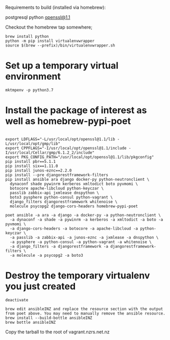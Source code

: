Requirements to build (installed via homebrew):

postgresql
python
openssl@1.1


Checkout the homebrew tap somewhere;

```
brew install python
python -m pip install virtualenvwrapper
source $(brew --prefix)/bin/virtualenvwrapper.sh
```

# Set up a temporary virtual environment
```
mktmpenv -p python3.7
```

# Install the package of interest as well as homebrew-pypi-poet
```

export LDFLAGS="-L/usr/local/opt/openssl@1.1/lib -L/usr/local/opt/gmp/lib"
export CPPFLAGS="-I/usr/local/opt/openssl@1.1/include -I/usr/local/Cellar/gmp/6.1.2_2/include"
export PKG_CONFIG_PATH="/usr/local/opt/openssl@1.1/lib/pkgconfig"
pip install pbr==5.1.1
pip install six==1.11.0
pip install junos-eznc==2.2.0
pip install --pre djangorestframework-filters
pip install ansible ara django docker-py python-neutronclient \
  dynaconf shade pywinrm kerberos xmltodict boto pyvmomi \
  botocore apache-libcloud python-keyczar \
  passlib zabbix-api jxmlease dnspython \
  boto3 pysphere python-consul python-vagrant \
  django_filters djangorestframework whitenoise \
  molecule psycopg2 django-cors-headers homebrew-pypi-poet
```

```
poet ansible -a ara -a django -a docker-py -a python-neutronclient \
  -a dynaconf -a shade -a pywinrm -a kerberos -a xmltodict -a boto -a pyvmomi \
  -a django-cors-headers -a botocore -a apache-libcloud -a python-keyczar \
  -a passlib -a zabbix-api -a junos-eznc -a jxmlease -a dnspython \
  -a pysphere -a python-consul -a python-vagrant -a whitenoise \
  -a django_filters -a djangorestframework -a djangorestframework-filters \
  -a molecule -a psycopg2 -a boto3
```



# Destroy the temporary virtualenv you just created
```
deactivate
```

```
brew edit ansibleINZ and replace the resource section with the output from poet above. You may need to manually remove the ansible resource.
brew install --build-bottle ansibleINZ
brew bottle ansibleINZ
```

Copy the tarball to the root of vagrant.nzrs.net.nz
